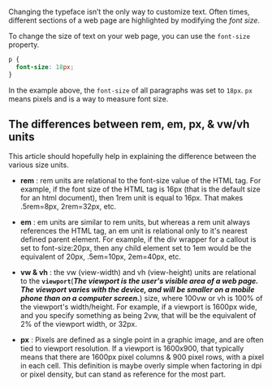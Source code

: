 Changing the typeface isn’t the only way to customize text. Often times, different sections of a web page are highlighted by modifying the *font size*.

To change the size of text on your web page, you can use the `font-size` property.
```css
p {
  font-size: 18px;
}
```
In the example above, the `font-size` of all paragraphs was set to `18px`. `px` means pixels and is a way to measure font size.

## The differences between rem, em, px, & vw/vh units

This article should hopefully help in explaining the difference between the various size units.

* **rem** :
rem units are relational to the font-size value of the HTML tag. For example, if the font size of the HTML tag is 16px (that is the default size for an html document), then 1rem unit is equal to 16px. That makes .5rem=8px, 2rem=32px, etc.

* **em** :
em units are similar to rem units, but whereas a rem unit always references the HTML tag, an em unit is relational only to it's nearest defined parent element. For example, if the div wrapper for a callout is set to font-size:20px, then any child element set to 1em would be the equivalent of 20px, .5em=10px, 2em=40px, etc.

* **vw & vh** :
the vw (view-width) and vh (view-height) units are relational to the **`viewport`**(***The viewport is the user's visible area of a web page. The viewport varies with the device, and will be smaller on a mobile phone than on a computer screen.***) size, where 100vw or vh is 100% of the viewport's width/height. For example, if a viewport is 1600px wide, and you specify something as being 2vw, that will be the equivalent of 2% of the viewport width, or 32px.

* **px** :
Pixels are defined as a single point in a graphic image, and are often tied to viewport resolution. If a viewport is 1600x900, that typically means that there are 1600px pixel columns & 900 pixel rows, with a pixel in each cell. This definition is maybe overly simple when factoring in dpi or pixel density, but can stand as reference for the most part.
